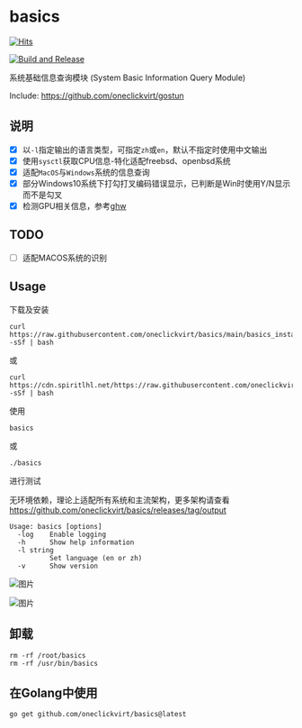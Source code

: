 # basics

[![Hits](https://hits.spiritlhl.net/basics.svg?action=hit&title=Hits&title_bg=%23555555&count_bg=%230eecf8&edge_flat=false)](https://hits.spiritlhl.net)

[![Build and Release](https://github.com/oneclickvirt/basics/actions/workflows/main.yaml/badge.svg)](https://github.com/oneclickvirt/basics/actions/workflows/main.yaml)

系统基础信息查询模块 (System Basic Information Query Module)

Include: https://github.com/oneclickvirt/gostun

## 说明

- [x] 以```-l```指定输出的语言类型，可指定```zh```或```en```，默认不指定时使用中文输出
- [x] 使用```sysctl```获取CPU信息-特化适配freebsd、openbsd系统
- [x] 适配```MacOS```与```Windows```系统的信息查询
- [x] 部分Windows10系统下打勾打叉编码错误显示，已判断是Win时使用Y/N显示而不是勾叉
- [x] 检测GPU相关信息，参考[ghw](https://github.com/jaypipes/ghw)

## TODO

- [ ] 适配MACOS系统的识别

## Usage

下载及安装

```
curl https://raw.githubusercontent.com/oneclickvirt/basics/main/basics_install.sh -sSf | bash
```

或

```
curl https://cdn.spiritlhl.net/https://raw.githubusercontent.com/oneclickvirt/basics/main/basics_install.sh -sSf | bash
```

使用

```
basics
```

或

```
./basics
```

进行测试

无环境依赖，理论上适配所有系统和主流架构，更多架构请查看 https://github.com/oneclickvirt/basics/releases/tag/output

```
Usage: basics [options]
  -log    Enable logging
  -h      Show help information
  -l string
          Set language (en or zh)
  -v      Show version
```

![图片](https://github.com/user-attachments/assets/42b470c8-0a40-474e-98e5-6fe99009b593)

![图片](https://github.com/user-attachments/assets/414f47b3-1708-4a9a-96a7-4e21b30a7b4e)

## 卸载

```
rm -rf /root/basics
rm -rf /usr/bin/basics
```

## 在Golang中使用

```
go get github.com/oneclickvirt/basics@latest
```

